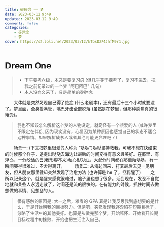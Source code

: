 ```yaml
---
title: 碎碎念 —— 梦
date: 2023-03-12 9:49
updated: 2023-03-12 9:49
comments: false
categories: 
    - 碎碎念
    - 梦
cover: https://s2.loli.net/2023/03/12/kTbsDZP4JhfM9r1.jpg
---
```


# Dream One

> * 下午要考六级，本来是要复习的 (但几乎等于裸考了，复习不进去，把我之前记录过的一个梦 "阿巴阿巴" 几句)
> * 本人没有文采了，只是简单的碎碎念

　　大体就是突然发现自己得了绝症 (什么老剧本)，还有最后十三个小时就要没了。梦里面，全身插满管，嘴巴牙齿全部脱落 (虽然是在梦里，但那种感觉真的很难受)。

> 我也不知该怎么解析这个梦的人物设定，就奇怪有一个很爱的人 (或许梦里不限定在伴侣, 因为现实没有，心里因为某种原因也感觉自己的状态不适合这种事情。如果解析成家人或者其他可能更合理吧？)

　　场景一: (下文把梦里很爱的人称为 "哒哒")哒哒坚持救我，可我不想在快结束的时候那个样子，遂提出哒哒去海边让最后的时间变得有意义且美好。在那里，有浮岛、十分皎洁的云(我形容不来)和心形彩虹。大部分时间都在那里陪哒哒，有一瞬间哭得很难过，不舍得离开。
　　场景二: 从海边回来，打算最后去见一见朋友，但从朋友那里得知突然发现了治愈方法 (也许算是 he 了，但我醒了)
　　之所以记录这个，就是醒来感觉很难过，脑子里也想了很多。活到现在，发现不自觉地就和某些人永远走散了，时间还是流的很快的。在有能力的时候，抓住时间去做想做的事情、见想见的人。

> 很有感触的原因是: 大一之后，难看的 GPA 算是让我反思我到底想要的是什么，于是开始朝我的目标努力。但是吧，突然发现我逐渐陷在短期目标了，忽略了生活中的其他美好。也算是从做完那个梦，开始释怀、开始看开长期目标过程中的挫败、开始也把生活注入自己。

